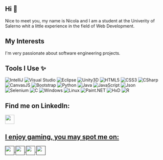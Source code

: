 ## Hi 👋
Nice to meet you, my name is Nicola and I am a student at the Univerity of Salerno whit a little experience in the field of Web Development.

<!--
**nicolamoothreemodugno/nicolamoothreemodugno** is a ✨ _special_ ✨ repository because its `README.md` (this file) appears on your GitHub profile.
-->
## My Interests
I'm very passionate about software engineering projects.

## Tools I Use ✨

![IntelliJ](https://img.shields.io/badge/IntelliJ%20Idea-black?style=for-the-badge)
![Visual Studio](https://img.shields.io/badge/Visual%20Studio-5C2D91.svg?style=for-the-badge&logo=visual-studio&logoColor=white)
![Eclipse](https://img.shields.io/badge/Eclipse%20-grey?style=for-the-badge)
![Unity3D](https://img.shields.io/badge/Unity3D-%2300599C.svg?style=for-the-badge&logo=Unity&logoColor=white)
![HTML5](https://img.shields.io/badge/html5-%23E34F26.svg?style=for-the-badge&logo=html5&logoColor=white)
![CSS3](https://img.shields.io/badge/css3-%231572B6.svg?style=for-the-badge&logo=css3&logoColor=white)
![CSharp](https://img.shields.io/badge/CSharp-%23563D7C.svg?style=for-the-badge&logo=CSharp&logoColor=white)
![CanvasJS](https://img.shields.io/badge/Canvas%20JS%20-darkblue?style=for-the-badge)
![Bootstrap](https://img.shields.io/badge/Bootstrap%20-purple?style=for-the-badge)
![Python](https://img.shields.io/badge/python-3670A0?style=for-the-badge&logo=python&logoColor=ffdd54)
![Java](https://img.shields.io/badge/Java-ED8B00?style=for-the-badge&logo=java&logoColor=white)
![JavaScript](https://img.shields.io/badge/javascript-%23323330.svg?style=for-the-badge&logo=javascript&logoColor=%23F7DF1E)
![Json](https://img.shields.io/badge/Json-%23593d88.svg?style=for-the-badge&logo=Json&logoColor=white)
![Selenium](https://img.shields.io/badge/Selenium-6DA55F?style=for-the-badge&logo=Selenium&logoColor=white)
![C](https://img.shields.io/badge/C-00599C?style=for-the-badge&logo=c&logoColor=white)
![Windows](https://img.shields.io/badge/Windows-0078D6?style=for-the-badge&logo=windows&logoColor=white)
![Linux](https://img.shields.io/badge/Linux-FCC624?style=for-the-badge&logo=linux&logoColor=black)
![Paint.NET](https://img.shields.io/badge/paint.net%20-white?style=for-the-badge)
![HxD](https://img.shields.io/badge/HxD%20-orange?style=for-the-badge)
![R](https://img.shields.io/badge/R%20%20-blue?style=for-the-badge)

## Find me on LinkedIn:
<p align="left">
<a href="https://www.linkedin.com/in/nicola-modugno-20a26b202" target="blank"><img align="center" src="https://cdn-icons-png.flaticon.com/512/174/174857.png" alt="" height="30"/>
</p>

## I enjoy gaming, you may spot me on:
<p align="left">
<a href="" target="blank"><img align="center" src="https://upload.wikimedia.org/wikipedia/commons/thumb/3/31/Epic_Games_logo.svg/516px-Epic_Games_logo.svg.png" alt="" height="30"/>
<a href="" target="blank"><img align="center" src="https://cdn.freebiesupply.com/images/large/2x/steam-logo-transparent.png" alt="" height="30"/>
<a href="" target="blank"><img align="center" src="https://unikey.co.il/wp-content/uploads/2021/01/GOG-COM-logo-ICON.png" alt="" height="30"/>
<a href="" target="blank"><img align="center" src="https://www.techspot.com/images2/downloads/topdownload/2021/03/2021-03-17-ts3_thumbs-cba.png" alt="" height="30"/>
</p>
